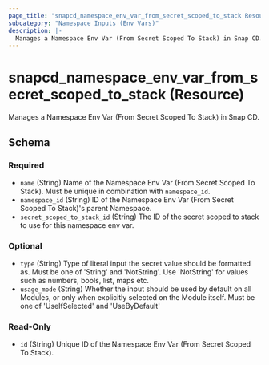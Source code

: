 ```yaml
---
page_title: "snapcd_namespace_env_var_from_secret_scoped_to_stack Resource - snapcd"
subcategory: "Namespace Inputs (Env Vars)"
description: |-
  Manages a Namespace Env Var (From Secret Scoped To Stack) in Snap CD.
---
```


# snapcd_namespace_env_var_from_secret_scoped_to_stack (Resource)

Manages a Namespace Env Var (From Secret Scoped To Stack) in Snap CD.




<!-- schema generated by tfplugindocs -->
## Schema

### Required

- `name` (String) Name of the Namespace Env Var (From Secret Scoped To Stack).  Must be unique in combination with `namespace_id`.
- `namespace_id` (String) ID of the Namespace Env Var (From Secret Scoped To Stack)'s parent Namespace.
- `secret_scoped_to_stack_id` (String) The ID of the secret scoped to stack to use for this namespace env var.

### Optional

- `type` (String) Type of literal input the secret value should be formatted as. Must be one of 'String' and 'NotString'. Use 'NotString' for values such as numbers, bools, list, maps etc.
- `usage_mode` (String) Whether the input should be used by default on all Modules, or only when explicitly selected on the Module itself. Must be one of 'UseIfSelected' and 'UseByDefault'

### Read-Only

- `id` (String) Unique ID of the Namespace Env Var (From Secret Scoped To Stack).
